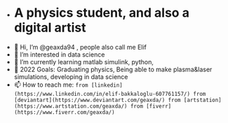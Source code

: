 - # A physics student, and also a digital artist
- 👋 Hi, I’m @geaxda94 , people also call me Elif
- 👀 I’m interested in data science
- 🌱 I’m currently learning matlab simulink, python, 
- 💞️ 2022 Goals: Graduating physics, Being able to make plasma&laser simulations, developing in data science
- 📫 How to reach me: 
                     ```
                     from [linkedin](https://www.linkedin.com/in/elif-bakkaloglu-607761157/)
                     from [deviantart](https://www.deviantart.com/geaxda/)
                     from [artstation](https://www.artstation.com/geaxda/)
                     from [fiverr](https://www.fiverr.com/geaxda/)
                    ```
<!---
geaxda94/geaxda94 is a ✨ special ✨ repository because its `README.md` (this file) appears on your GitHub profile.
You can click the Preview link to take a look at your changes.
--->
